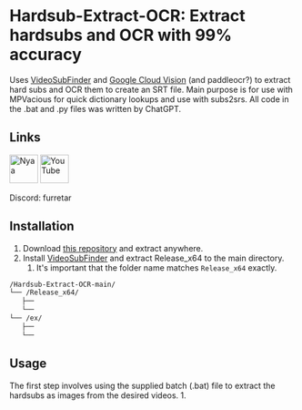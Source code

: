 # Hardsub-Extract-OCR: Extract hardsubs and OCR with 99% accuracy 
Uses [VideoSubFinder](https://sourceforge.net/projects/videosubfinder/)
and [Google Cloud Vision](https://cloud.google.com/vision) (and paddleocr?) to extract hard subs and OCR them to create an SRT file. Main purpose is for use with MPVacious for quick dictionary lookups and use with subs2srs. All code in the .bat and .py files was written by ChatGPT.

## Links
<a href="https://nyaa.si/user/Furretar"><img src="https://github.com/user-attachments/assets/bf0a6f97-e1d4-417e-b887-a323cb2f3390" height="50px" title="Nyaa"></a>
<a href="https://www.youtube.com/@furretar6484"><img src="https://github.com/gauravghongde/social-icons/blob/master/SVG/Color/Youtube.svg" height="50px" title="YouTube"></a>

Discord: furretar

## Installation
1. Download [this repository](https://github.com/Furretar/Hardsub-Extract-OCR/archive/refs/heads/main.zip) and extract anywhere.
2. Install [VideoSubFinder](https://sourceforge.net/projects/videosubfinder/files/latest/download) and extract Release_x64 to the main directory.
   1. It's important that the folder name matches `Release_x64` exactly.
```bash
/Hardsub-Extract-OCR-main/
└── /Release_x64/
   ├── 
   └── 
└── /ex/
   ├── 
   └── 
```

## Usage
The first step involves using the supplied batch (.bat) file to extract the hardsubs as images from the desired videos.
1. 

